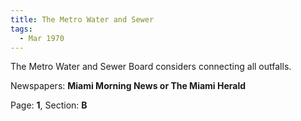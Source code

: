 ```yaml
---  
title: The Metro Water and Sewer  
tags:  
  - Mar 1970  
---  
```

  
The Metro Water and Sewer Board considers connecting all outfalls.  
  
Newspapers: **Miami Morning News or The Miami Herald**  
  
Page: **1**, Section: **B** 

